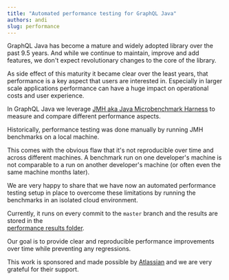 ```yaml
---
title: "Automated performance testing for GraphQL Java"
authors: andi   
slug: performance
---
```


GraphQL Java has become a mature and widely adopted library over the past 9.5 years.
And while we continue to maintain, improve and add features, we don't expect revolutionary changes to the core of the library.

As side effect of this maturity it became clear over the least years, that performance is a key aspect that users are interested in.
Especially in larger scale applications performance can have a huge impact on operational costs and user experience.

In GraphQL Java we leverage [JMH aka Java Microbenchmark Harness](https://github.com/openjdk/jmh) to  measure and compare different performance aspects.

Historically, performance testing was done manually by running JMH benchmarks on a local machine.

This comes with the obvious flaw that it's not reproducible over time and across different machines. A benchmark run on one developer's machine is not
comparable to a run on another developer's machine (or often even the same machine months later).

We are very happy to share that we have now an automated performance testing setup in place to overcome these limitations by running
the benchmarks in an isolated cloud environment.

Currently, it runs on every commit to the `master` branch and the results are stored in the  
[performance results folder](https://github.com/graphql-java/graphql-java/tree/master/performance-results).

Our goal is to provide clear and reproducible performance improvements over time while preventing any regressions.

This work is sponsored and made possible by [Atlassian](https://www.atlassian.com/) and we are very grateful for their support.






